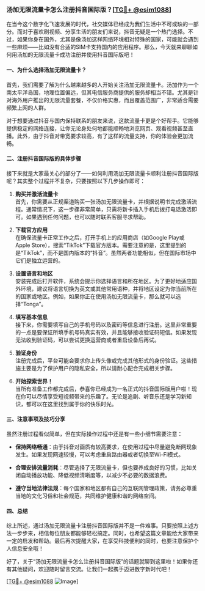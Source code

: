### 汤加无限流量卡怎么注册抖音国际版？[[TG💪+ @esim1088](https://t.me/s/esim1088)]

在当今这个数字化飞速发展的时代，社交媒体已经成为我们生活中不可或缺的一部分。而对于喜欢刷视频、分享生活的朋友们来说，抖音无疑是一个热门选择。不过，如果你身在国外，尤其是像汤加这样网络环境相对特殊的国家，可能就会遇到一些麻烦——比如没有合适的SIM卡支持国内的应用程序。那么，今天就来聊聊如何用汤加的无限流量卡成功注册并使用抖音国际版吧！

#### 一、为什么选择汤加无限流量卡？

首先，我们需要了解为什么越来越多的人开始关注汤加无限流量卡。汤加作为一个南太平洋岛国，地理位置偏远，但其电信服务商提供的服务却相当不错。尤其是针对海外用户推出的无限流量套餐，不仅价格实惠，而且覆盖范围广，非常适合需要频繁上网的人群。

对于想要通过抖音与国内保持联系的朋友来说，这款流量卡更是个好帮手。它能够提供稳定的网络连接，让你无论身处何地都能顺畅地浏览网页、观看视频甚至直播。此外，由于抖音对带宽要求较高，有了这样的流量支持，你的体验会更加流畅。

#### 二、注册抖音国际版的具体步骤

接下来就是大家最关心的部分了——如何利用汤加无限流量卡顺利注册抖音国际版呢？其实整个过程并不复杂，只要按照以下几步操作即可：

1. **购买并激活流量卡**  
   首先，你需要从正规渠道购买一张汤加无限流量卡，并根据说明书完成激活流程。通常情况下，这一步骤非常简单，只需将新卡插入手机后拨打电话激活即可。如果遇到任何问题，也可以随时联系客服寻求帮助。

2. **下载官方应用**  
   在确保流量卡正常工作之后，打开手机上的应用商店（如Google Play或Apple Store），搜索“TikTok”下载官方版本。需要注意的是，这里提到的是“TikTok”，而不是国内版本的“抖音”。虽然两者功能相似，但在国际市场中它们是独立运营的。

3. **设置语言和地区**  
   安装完成后打开软件，系统会提示你选择语言和所在地区。为了更好地适应国外环境，建议将语言切换为英文或其他常用语种，并将地区设定为你当前所在的国家或地区。例如，如果你正在使用汤加无限流量卡，那么就可以选择“Tonga”。

4. **填写基本信息**  
   接下来，你需要填写自己的手机号码以及密码等信息进行注册。这里非常重要的一点是要保证所填手机号码真实有效，并且能够接收验证码短信。如果发现无法收到验证码，可以尝试更换运营商或者重启设备后再试。

5. **验证身份**  
   注册完成后，平台可能会要求你上传头像或完成其他形式的身份验证。这些措施主要是为了保护用户的隐私安全，所以请耐心配合完成相关步骤。

6. **开始探索世界！**  
   当所有准备工作都完成后，恭喜你已经成为一名正式的抖音国际版用户啦！现在你可以尽情享受短视频带来的乐趣了。无论是追剧、听音乐还是学习新知识，都可以在这里找到属于你的快乐时光。

#### 三、注意事项及技巧分享

虽然注册过程看似简单，但在实际操作过程中还是有一些小细节需要注意：

- **保持网络畅通**：由于抖音对画质有较高要求，在使用过程中尽量避免断网现象发生。如果发现网速较慢，可以考虑重启路由器或者切换至Wi-Fi模式。
  
- **合理安排流量消耗**：尽管选择了无限流量卡，但也要养成良好的习惯，比如关闭自动播放功能、降低视频清晰度等，以减少不必要的数据浪费。

- **遵守当地法律法规**：每个国家和地区都有自己的互联网管理政策，请务必尊重当地的文化习俗和社会规范，共同维护健康和谐的网络空间。

#### 四、总结

综上所述，通过汤加无限流量卡注册抖音国际版并不是一件难事。只要按照上述方法一步步来，相信每位朋友都能够轻松搞定。同时，也希望这篇文章能给大家带来一定的启发和帮助。最后再次提醒大家，在享受科技便利的同时，也要注意保护个人信息安全哦！

好了，关于“汤加无限流量卡怎么注册抖音国际版”的话题就聊到这里啦！如果你还有其他疑问，欢迎随时留言交流。让我们一起携手迈进数字新时代吧！

[[TG💪+ @esim1088](https://t.me/s/esim1088) ![Image](https://i.postimg.cc/4NQfJmqS/Snipaste-2025-05-13-00-14-12.png)]